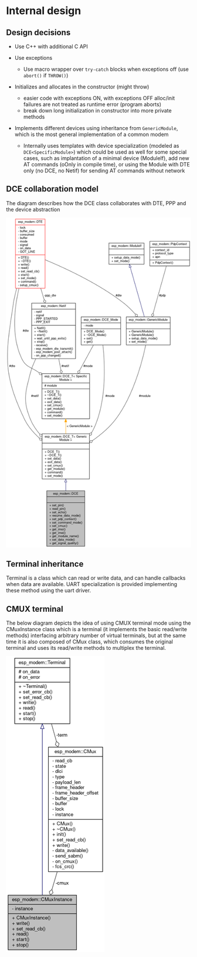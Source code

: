 # Internal design

## Design decisions

* Use C++ with additional C API

* Use exceptions
  - Use macro wrapper over `try-catch` blocks when exceptions off (use `abort()` if `THROW()`) 

* Initializes and allocates in the constructor (might throw)
  - easier code with exceptions ON, with exceptions OFF alloc/init failures are not treated as runtime error (program aborts)
  - break down long initialization in constructor into more private methods

* Implements different devices using inheritance from `GenericModule`, which is the most general implementation of a common modem
  - Internally uses templates with device specialization (modeled as `DCE<SpecificModule>`) which could be used as well for some special cases, 
  such as implantation of a minimal device (ModuleIf), add new AT commands (oOnly in compile time), or using the Module with DTE only (no DCE, no Netif) for sending AT commands without network
  
## DCE collaboration model

The diagram describes how the DCE class collaborates with DTE, PPP and the device abstraction

![DCE_architecture](DCE_DTE_collaboration.png)

## Terminal inheritance

Terminal is a class which can read or write data, and can handle callbacks when data are available. UART specialization
is provided implementing these method using the uart driver.

## CMUX terminal

The below diagram depicts the idea of using CMUX terminal mode using the CMuxInstance class which is a terminal
(it implements the basic read/write methods) interfacing arbitrary number of virtual terminals,
but at the same time it is also composed of CMux class, which consumes the original terminal and uses its read/write methods
to multiplex the terminal.

![CMUX Terminal](CMux_collaboration.png)
